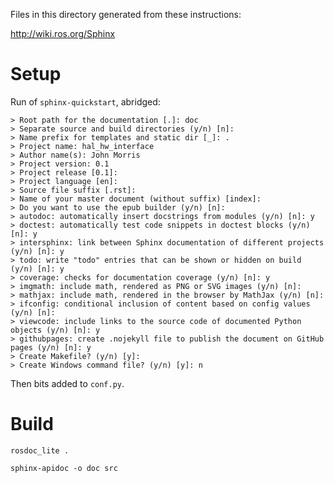 Files in this directory generated from these instructions:

http://wiki.ros.org/Sphinx


# Setup

Run of `sphinx-quickstart`, abridged:
```
> Root path for the documentation [.]: doc
> Separate source and build directories (y/n) [n]:
> Name prefix for templates and static dir [_]: .
> Project name: hal_hw_interface
> Author name(s): John Morris
> Project version: 0.1
> Project release [0.1]:
> Project language [en]:
> Source file suffix [.rst]:
> Name of your master document (without suffix) [index]:
> Do you want to use the epub builder (y/n) [n]:
> autodoc: automatically insert docstrings from modules (y/n) [n]: y
> doctest: automatically test code snippets in doctest blocks (y/n) [n]: y
> intersphinx: link between Sphinx documentation of different projects (y/n) [n]: y
> todo: write "todo" entries that can be shown or hidden on build (y/n) [n]: y
> coverage: checks for documentation coverage (y/n) [n]: y
> imgmath: include math, rendered as PNG or SVG images (y/n) [n]:
> mathjax: include math, rendered in the browser by MathJax (y/n) [n]:
> ifconfig: conditional inclusion of content based on config values (y/n) [n]:
> viewcode: include links to the source code of documented Python objects (y/n) [n]: y
> githubpages: create .nojekyll file to publish the document on GitHub pages (y/n) [n]: y
> Create Makefile? (y/n) [y]:
> Create Windows command file? (y/n) [y]: n
```

Then bits added to `conf.py`.

# Build

`rosdoc_lite .`

`sphinx-apidoc -o doc src`
